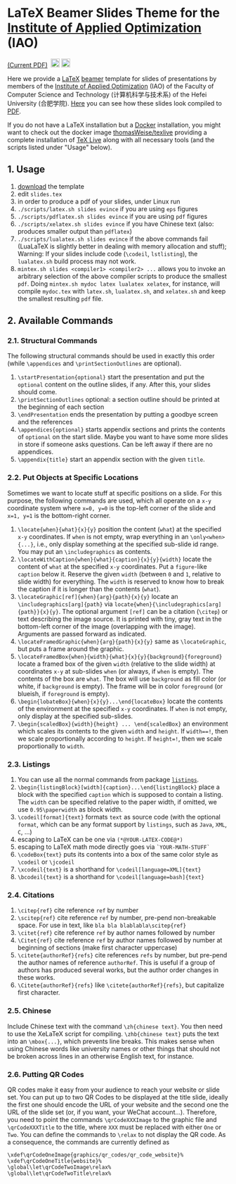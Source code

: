 # LaTeX Beamer Slides Theme for the [Institute of Applied Optimization](http://iao.hfuu.edu.cn) (IAO)

[(Current PDF)](https://circleci.com/api/v1/project/thomasWeise/iaoSlides/latest/artifacts/0/$CIRCLE_ARTIFACTS/slides.pdf?branch=master)&nbsp;&nbsp;[<img alt="CircleCI Build Status" src="https://img.shields.io/circleci/project/thomasWeise/iaoSlides.svg" height="20"/>](https://circleci.com/gh/thomasWeise/iaoSlides)
[<img alt="Wercker Build Status" src="https://img.shields.io/wercker/ci/58a0cddf9a99bd01007654ca.svg" height="20"/>](https://app.wercker.com/#applications/58a0cddf9a99bd01007654ca)

Here we provide a [LaTeX](https://en.wikipedia.org/wiki/LaTeX) [beamer](https://en.wikipedia.org/wiki/Beamer_%28LaTeX%29) template for slides of presentations by members of the [Institute of Applied Optimization](http://iao.hfuu.edu.cn) (IAO) of the Faculty of Computer Science and Technology (计算机科学与技术系) of the Hefei University (合肥学院). [Here](https://circleci.com/api/v1/project/thomasWeise/iaoSlides/latest/artifacts/0/$CIRCLE_ARTIFACTS/slides.pdf?branch=master) you can see how these slides look compiled to [PDF](https://circleci.com/api/v1/project/thomasWeise/iaoSlides/latest/artifacts/0/$CIRCLE_ARTIFACTS/slides.pdf?branch=master).

If you do not have a LaTeX installation but a [Docker](http://www.docker.com/) installation, you might want to check out the docker image [thomasWeise/texlive](https://hub.docker.com/r/thomasweise/texlive/) providing a complete installation of [TeX Live](https://tug.org/texlive/) along with all necessary tools (and the scripts listed under "Usage" below).

## 1. Usage

1. [download](https://github.com/thomasWeise/hfuuSlides/archive/master.zip) the template
2. edit `slides.tex`
3. in order to produce a pdf of your slides, under Linux run
  1. `./scripts/latex.sh slides evince` if you are using `eps` figures
  2. `./scripts/pdflatex.sh slides evince` if you are using `pdf` figures
  3. `./scripts/xelatex.sh slides evince` if you have Chinese text (also: produces smaller output than `pdflatex`)
  4. `./scripts/lualatex.sh slides evince` if the above commands fail (LuaLaTeX is slightly better in dealing with memory allocation and stuff); Warning: If your slides include code (`\codeil`, `lstlisting`), the `lualatex.sh` build process may not work.
  5. `mintex.sh slides <compiler1> <compiler2> ...` allows you to invoke an arbitrary selection of the above compiler scripts to produce the smallest `pdf`. Doing `mintex.sh mydoc latex lualatex xelatex`, for instance, will compile `mydoc.tex` with `latex.sh`, `lualatex.sh`, and `xelatex.sh` and keep the smallest resulting `pdf` file.

## 2. Available Commands

### 2.1. Structural Commands

The following structural commands should be used in exactly this order (while `\appendices` and `\printSectionOutlines` are optional).

1. `\startPresentation{optional}` start the presentation and put the `optional` content on the outline slides, if any. After this, your slides should come.
2. `\printSectionOutlines` optional: a section outline should be printed at the beginning of each section
3. `\endPresentation` ends the presentation by putting a goodbye screen and the references
4. `\appendices{optional}` starts appendix sections and prints the contents of `optional` on the start slide. Maybe you want to have some more slides in store if someone asks questions. Can be left away if there are no appendices.
5. `\appendix{title}` start an appendix section with the given `title`.

### 2.2. Put Objects at Specific Locations

Sometimes we want to locate stuff at specific positions on a slide. For this purpose, the following commands are used, which all operate on a `x-y` coordinate system where `x=0, y=0` is the top-left corner of the slide and `x=1, y=1` is the bottom-right corner.

1. `\locate{when}{what}{x}{y}` position the content (`what`) at the specified `x-y` coordinates. If `when` is not empty, wrap everything in an `\only<when>{...}`, i.e., only display something at the specified sub-slide id range. You may put an `\includegraphics` as contents.
2. `\locateWithCaption{when}{what}{caption}{x}{y}{width}` locate the content of `what` at the specified `x-y` coordinates. Put a `figure`-like `caption` below it. Reserve the given `width` (between `0` and `1`, relative to slide width) for everything. The `width` is reserved to know how to break the caption if it is longer than the contents (`what`).
3. `\locateGraphic[ref]{when}{arg}{path}{x}{y}` locate an `\includegraphics[arg]{path}` via `locate{when}{\includegraphics[arg]{path}}{x}{y}`. The optional argument `[ref]` can be a citation (`\citep`) or text describing the image source. It is printed with tiny, gray text in the bottom-left corner of the image (overlapping with the image). Arguments are passed forward as indicated.
4. `\locateFramedGraphic{when}{arg}{path}{x}{y}` same as `\locateGraphic`, but puts a frame around the graphic.
5. `\locateFramedBox{when}{width}{what}{x}{y}{background}{foreground}` locate a framed box of  the given `width` (relative to the slide width) at coordinates `x-y` at sub-slides `when` (or always, if `when` is empty). The contents of the box are `what`. The box will use `background` as fill color (or white, if `background` is empty). The frame will be in color `foreground` (or blueish, if `foreground` is empty).
6. `\begin{lobateBox}{when}{x}{y}...\end{locateBox}` locate the contents of the environment at the specified `x-y` coordinates. If `when` is not empty, only display at the specified sub-slides.
7. `\begin{scaledBox}{width}{height} ... \end{scaledBox}` an environment which scales its contents to the given `width` and `height`. If `width==!`, then we scale proportionally according to `height`. If `height=!`, then we scale proportionally to `width`.

### 2.3. Listings

1. You can use all the normal commands from package [`listings`](http://ctan.org/pkg/listings).
2. `\begin{listingBlock}[width]{caption}...\end{listingBlock}` place a block with the specified `caption` which is supposed to contain a listing. The `width` can be specified relative to the paper width, if omitted, we use `0.95\paperwidth` as block width.
3. `\codeil[format]{text}` formats `text` as source code (with the optional `format`, which can be any format support by `listings`, such as `Java`, `XML`, `C`, ...)
4. escaping to LaTeX can be one via `(*@YOUR-LATEX-CODE@*)`
5. escaping to LaTeX math mode directly goes via <code>&#x60;YOUR-MATH-STUFF&#x60;</code>
6. `\codeBox{text}` puts its contents into a box of the same color style as `\codeil` or `\jcodeil`
7. `\xcodeil{text}` is a shorthand for `\codeil[language=XML]{text}`
9. `\bcodeil{text}` is a shorthand for `\codeil[language=bash]{text}`

### 2.4. Citations

1. `\citep{ref}` cite reference `ref` by number
2. `\scitep{ref}` cite reference `ref` by number, pre-pend non-breakable space. For use in text, like `bla bla blablabla\scitep{ref}`
3. `\citet{ref}` cite reference `ref` by author names followed by number
4. `\Citet{ref}` cite reference `ref` by author names followed by number at beginning of sections (make first character uppercase)
5. `\citete{authorRef}{refs}` cite references `refs` by number, but pre-pend the author names of reference `authorRef`. This is useful if a group of authors has produced several works, but the author order changes in these works.
6. `\Citete{authorRef}{refs}` like `\citete{authorRef}{refs}`, but capitalize first character.

### 2.5. Chinese

Include Chinese text with the command `\zh{chinese text}`. You then need to use the XeLaTeX script for compiling. `\zhb{chinese text}` puts the text into an `\mbox{...}`, which prevents line breaks. This makes sense when using Chinese words like university names or other things that should not be broken across lines in an otherwise English text, for instance.

### 2.6. Putting QR Codes
QR codes make it easy from your audience to reach your website or slide set.
You can put up to two QR Codes to be displayed at the title slide, ideally the first one should encode the URL of your website and the second one the URL of the slide set (or, if you want, your WeChat account...).
Therefore, you need to point the commands `\qrCodeXXXImage` to the graphic file and `\qrCodeXXXTitle` to the title, where `XXX` must be replaced with either `One` or `Two`. You can define the commands to `\relax` to not display the QR code. As a consequence, the commands are currently defined as

    \xdef\qrCodeOneImage{graphics/qr_codes/qr_code_website}%
    \xdef\qrCodeOneTitle{website}%
    \global\let\qrCodeTwoImage\relax%
    \global\let\qrCodeTwoTitle\relax%